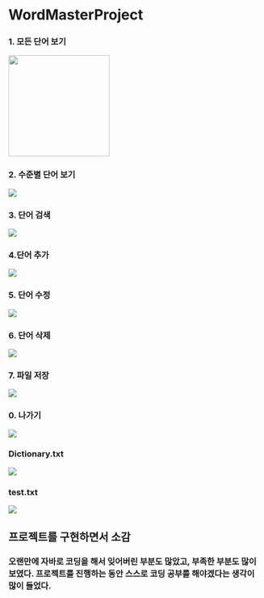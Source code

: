 # WordMasterProject

### 1. 모든 단어 보기
<img src = 'https://github.com/Kimjisue/WordMasterProject/blob/master/Screenshots/menu1.jpg?raw=true' width="200" height="200"/>

### 2. 수준별 단어 보기
<img src = 'https://github.com/Kimjisue/WordMasterProject/blob/master/Screenshots/menu2.png?raw=true'>

### 3. 단어 검색
<img src = 'https://github.com/Kimjisue/WordMasterProject/blob/master/Screenshots/menu3.png?raw=true'>

### 4.단어 추가 
<img src = 'https://github.com/Kimjisue/WordMasterProject/blob/master/Screenshots/%E1%84%89%E1%85%B3%E1%84%8F%E1%85%B3%E1%84%85%E1%85%B5%E1%86%AB%E1%84%89%E1%85%A3%E1%86%BA%202022-09-07%20%E1%84%8B%E1%85%A9%E1%84%8C%E1%85%A5%E1%86%AB%201.06.11.png?raw=true'>

### 5. 단어 수정
<img src = 'https://github.com/Kimjisue/WordMasterProject/blob/master/Screenshots/menu5.png?raw=true'>

### 6. 단어 삭제
<img src = 'https://github.com/Kimjisue/WordMasterProject/blob/master/Screenshots/menu6.png?raw=true'>

### 7. 파일 저장 
<img src = 'https://github.com/Kimjisue/WordMasterProject/blob/master/Screenshots/menu7.png?raw=true'>

### 0. 나가기 
<img src = 'https://github.com/Kimjisue/WordMasterProject/blob/master/Screenshots/%E1%84%89%E1%85%B3%E1%84%8F%E1%85%B3%E1%84%85%E1%85%B5%E1%86%AB%E1%84%89%E1%85%A3%E1%86%BA%202022-09-07%20%E1%84%8B%E1%85%A9%E1%84%8C%E1%85%A5%E1%86%AB%201.06.41.png?raw=true'>

### Dictionary.txt
<img src = '[https://github.com/Kimjisue/WordMasterProject/blob/master/Screenshots/test.png?raw=true](https://github.com/Kimjisue/WordMasterProject/blob/master/Screenshots/Dictionary.png?raw=true)'>

### test.txt
<img src = 'https://github.com/Kimjisue/WordMasterProject/blob/master/Screenshots/test.png?raw=true'>

## 프로젝트를 구현하면서 소감

### 오랜만에 자바로 코딩을 해서 잊어버린 부분도 많았고, 부족한 부분도 많이 보였다. 프로젝트를 진행하는 동안 스스로 코딩 공부를 해야겠다는 생각이 많이 들었다. 
